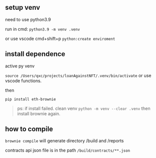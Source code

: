 ## setup venv

need to use python3.9

run in cmd: `python3.9 -m venv .venv`

or use vscode cmd+shift+p `python:create enviroment`

## install dependence

active py venv

`source /Users/qxc/projects/loanAgainstNFT/.venv/bin/activate` or use vscode functions.

then

`pip install eth-brownie`

> ps: if install failed. clean venv `python -m venv --clear .venv` then install brownie again.

## how to compile

`brownie compile` will generate directory /build and /reports

contracts api json file is in the path `/build/contracts/**.json`
